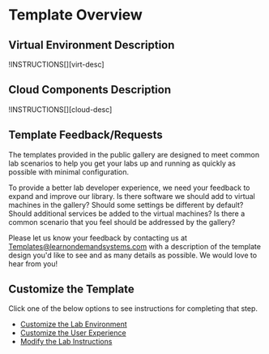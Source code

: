 # Template Overview

## **Virtual Environment Description**

!INSTRUCTIONS[][virt-desc]

## **Cloud Components Description**

!INSTRUCTIONS[][cloud-desc]

## **Template Feedback/Requests**

The templates provided in the public gallery are designed to meet common lab scenarios to help you get your labs up and running as quickly as possible with minimal configuration. 

To provide a better lab developer experience, we need your feedback to expand and improve our library. Is there software we should add to virtual machines in the gallery? Should some settings be different by default? Should additional services be added to the virtual machines? Is there a common scenario that you feel should be addressed by the gallery? 

Please let us know your feedback by contacting us at <a href="mailto:Templates@learnondemandsystems.com?subject=Feedback Source: Lab @lab.LabProfile.Id">Templates@learnondemandsystems.com</a> with a description of the template design you'd like to see and as many details as possible. We would love to hear from you!

## **Customize the Template**

Click one of the below options to see instructions for completing that step.

- [Customize the Lab Environment](#lab-env)
- [Customize the User Experience](#user-exp)
- [Modify the Lab Instructions](#mod-inst)
